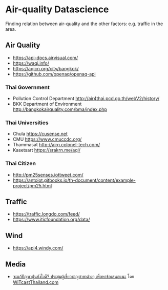 # Air-quality Datascience

Finding relation between air-quality and the other factors: e.g. traffic in the area.


## Air Quality

* https://api-docs.airvisual.com/
* https://waqi.info/
* https://aqicn.org/city/bangkok/
* https://github.com/openaq/openaq-api

### Thai Government

* Pollution Control Department http://air4thai.pcd.go.th/webV2/history/
* BKK Department of Environment http://bangkokairquality.com/bma/index.php

### Thai Universities

* Chula https://cusense.net
* CMU https://www.cmuccdc.org/
* Thammasat http://airq.colonel-tech.com/
* Kasetsart https://srakrn.me/aqi/

### Thai Citizen

* http://pm25senses.iottweet.com/
* https://antoiot.gitbooks.io/th-document/content/example-project/pm25.html


## Traffic

* https://traffic.longdo.com/feed/
* https://www.iticfoundation.org/data/


## Wind

* https://api4.windy.com/


## Media

* [จะแก้ปัญหาฝุ่นยังไงดี? ประชุมผู้เชี่ยวชาญสาขาต่างๆ เพื่อหาข้อเสนอแนะ](https://www.youtube.com/watch?v=w9GBf81v1qo)
 โดย [WiTcastThailand.com](https://www.witcastthailand.com/)
